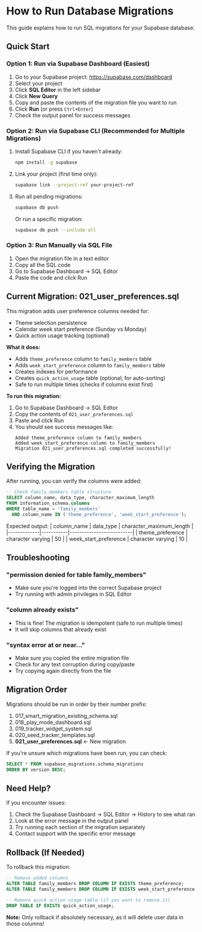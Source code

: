 # How to Run Database Migrations

This guide explains how to run SQL migrations for your Supabase database.

## Quick Start

### Option 1: Run via Supabase Dashboard (Easiest)

1. Go to your Supabase project: https://supabase.com/dashboard
2. Select your project
3. Click **SQL Editor** in the left sidebar
4. Click **New Query**
5. Copy and paste the contents of the migration file you want to run
6. Click **Run** (or press `Ctrl+Enter`)
7. Check the output panel for success messages

### Option 2: Run via Supabase CLI (Recommended for Multiple Migrations)

1. Install Supabase CLI if you haven't already:
   ```bash
   npm install -g supabase
   ```

2. Link your project (first time only):
   ```bash
   supabase link --project-ref your-project-ref
   ```

3. Run all pending migrations:
   ```bash
   supabase db push
   ```

   Or run a specific migration:
   ```bash
   supabase db push --include-all
   ```

### Option 3: Run Manually via SQL File

1. Open the migration file in a text editor
2. Copy all the SQL code
3. Go to Supabase Dashboard → SQL Editor
4. Paste the code and click Run

## Current Migration: 021_user_preferences.sql

This migration adds user preference columns needed for:
- Theme selection persistence
- Calendar week start preference (Sunday vs Monday)
- Quick action usage tracking (optional)

**What it does:**
- Adds `theme_preference` column to `family_members` table
- Adds `week_start_preference` column to `family_members` table
- Creates indexes for performance
- Creates `quick_action_usage` table (optional, for auto-sorting)
- Safe to run multiple times (checks if columns exist first)

**To run this migration:**

1. Go to Supabase Dashboard → SQL Editor
2. Copy the contents of `021_user_preferences.sql`
3. Paste and click Run
4. You should see success messages like:
   ```
   Added theme_preference column to family_members
   Added week_start_preference column to family_members
   Migration 021_user_preferences.sql completed successfully!
   ```

## Verifying the Migration

After running, you can verify the columns were added:

```sql
-- Check family_members table structure
SELECT column_name, data_type, character_maximum_length
FROM information_schema.columns
WHERE table_name = 'family_members'
  AND column_name IN ('theme_preference', 'week_start_preference');
```

Expected output:
| column_name | data_type | character_maximum_length |
|-------------|-----------|--------------------------|
| theme_preference | character varying | 50 |
| week_start_preference | character varying | 10 |

## Troubleshooting

### "permission denied for table family_members"
- Make sure you're logged into the correct Supabase project
- Try running with admin privileges in SQL Editor

### "column already exists"
- This is fine! The migration is idempotent (safe to run multiple times)
- It will skip columns that already exist

### "syntax error at or near..."
- Make sure you copied the entire migration file
- Check for any text corruption during copy/paste
- Try copying again directly from the file

## Migration Order

Migrations should be run in order by their number prefix:
1. 017_smart_migration_existing_schema.sql
2. 018_play_mode_dashboard.sql
3. 019_tracker_widget_system.sql
4. 020_seed_tracker_templates.sql
5. **021_user_preferences.sql** ← New migration

If you're unsure which migrations have been run, you can check:
```sql
SELECT * FROM supabase_migrations.schema_migrations
ORDER BY version DESC;
```

## Need Help?

If you encounter issues:
1. Check the Supabase Dashboard → SQL Editor → History to see what ran
2. Look at the error message in the output panel
3. Try running each section of the migration separately
4. Contact support with the specific error message

## Rollback (If Needed)

To rollback this migration:
```sql
-- Remove added columns
ALTER TABLE family_members DROP COLUMN IF EXISTS theme_preference;
ALTER TABLE family_members DROP COLUMN IF EXISTS week_start_preference;

-- Remove quick action usage table (if you want to remove it)
DROP TABLE IF EXISTS quick_action_usage;
```

**Note:** Only rollback if absolutely necessary, as it will delete user data in those columns!
